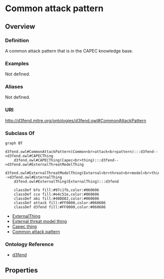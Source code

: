 # Common attack pattern

## Overview

### Definition
A common attack pattern that is in the CAPEC knowledge base.

### Examples
Not defined.

### Aliases
Not defined.

### URI
http://d3fend.mitre.org/ontologies/d3fend.owl#CommonAttackPattern

### Subclass Of
```mermaid
graph BT
    d3fend.owl#CommonAttackPattern(Common<br>attack<br>pattern):::d3fend-->d3fend.owl#CAPECThing
    d3fend.owl#CAPECThing(Capec<br>thing):::d3fend-->d3fend.owl#ExternalThreatModelThing
    d3fend.owl#ExternalThreatModelThing(External<br>threat<br>model<br>thing):::d3fend-->d3fend.owl#ExternalThing
    d3fend.owl#ExternalThing(ExternalThing):::d3fend
    
    classDef bfo fill:#97c1fb,color:#060606
    classDef cco fill:#e4c51e,color:#060606
    classDef abi fill:#48DD82,color:#060606
    classDef attack fill:#FF0000,color:#060606
    classDef d3fend fill:#FF0000,color:#060606
```

- [ExternalThing](/docs/ontology/reference/model/ExternalThing/ExternalThing.md)
- [External threat model thing](/docs/ontology/reference/model/ExternalThing/External%20threat%20model%20thing/External%20threat%20model%20thing.md)
- [Capec thing](/docs/ontology/reference/model/ExternalThing/External%20threat%20model%20thing/Capec%20thing/Capec%20thing.md)
- [Common attack pattern](/docs/ontology/reference/model/ExternalThing/External%20threat%20model%20thing/Capec%20thing/Common%20attack%20pattern/Common%20attack%20pattern.md)


### Ontology Reference
- [d3fend](http://d3fend.mitre.org/ontologies/d3fend.owl#)

## Properties

